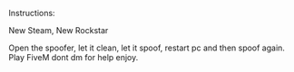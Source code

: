 Instructions:


New Steam, New Rockstar

Open the spoofer, let it clean, let it spoof, restart pc and then spoof again.
Play FiveM
dont dm for help
enjoy.
